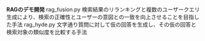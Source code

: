 **RAGのデモ開発**
rag_fusion.py
検索結果のリランキングと複数のユーザークエリ生成により、検索の正確性とユーザーの意図との一致を向上させることを目指した手法
rag_hyde.py
文字通り質問に対して仮の回答を生成し、その仮の回答と検索対象の類似度を比較する手法
